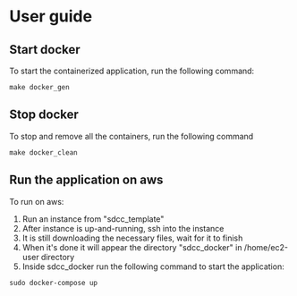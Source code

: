 # User guide

## Start docker
To start the containerized application, run the following command:

``` make docker_gen ```

## Stop docker
To stop and remove all the containers, run the following command

``` make docker_clean ```

## Run the application on aws
To run on aws:
1. Run an instance from "sdcc_template"
2. After instance is up-and-running, ssh into the instance
3. It is still downloading the necessary files, wait for it to finish
4. When it's done it will appear the directory "sdcc_docker" in /home/ec2-user directory
5. Inside sdcc_docker run the following command to start the application:

``` sudo docker-compose up ```